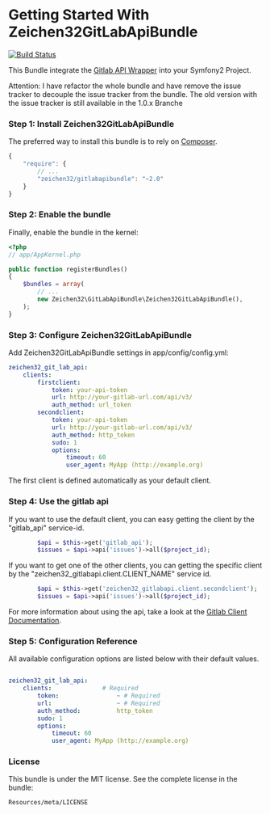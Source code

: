 Getting Started With Zeichen32GitLabApiBundle
=========================================

[![Build Status](https://travis-ci.org/Zeichen32/GitLabApiBundle.svg)](https://travis-ci.org/Zeichen32/GitLabApiBundle)

This Bundle integrate the [Gitlab API Wrapper](https://github.com/m4tthumphrey/php-gitlab-api) into your Symfony2 Project.

Attention:
I have refactor the whole bundle and have remove the issue tracker to decouple the issue tracker from the bundle.
The old version with the issue tracker is still available in the 1.0.x Branche

### Step 1: Install Zeichen32GitLabApiBundle

The preferred way to install this bundle is to rely on [Composer](http://getcomposer.org).

``` js
{
    "require": {
        // ...
        "zeichen32/gitlabapibundle": "~2.0"
    }
}
```

### Step 2: Enable the bundle

Finally, enable the bundle in the kernel:

``` php
<?php
// app/AppKernel.php

public function registerBundles()
{
    $bundles = array(
        // ...
        new Zeichen32\GitLabApiBundle\Zeichen32GitLabApiBundle(),
    );
}
```

### Step 3: Configure Zeichen32GitLabApiBundle

Add Zeichen32GitLabApiBundle settings in app/config/config.yml:


``` yaml
zeichen32_git_lab_api:
    clients:
        firstclient:
            token: your-api-token
            url: http://your-gitlab-url.com/api/v3/
            auth_method: url_token
        secondclient:
            token: your-api-token
            url: http://your-gitlab-url.com/api/v3/
            auth_method: http_token
            sudo: 1
            options:
                timeout: 60
                user_agent: MyApp (http://example.org)
```

The first client is defined automatically as your default client.

### Step 4: Use the gitlab api

If you want to use the default client, you can easy getting the client
by the "gitlab_api" service-id.

``` php
        $api = $this->get('gitlab_api');
        $issues = $api->api('issues')->all($project_id);

```

If you want to get one of the other clients, you can getting the specific client
by the "zeichen32_gitlabapi.client.CLIENT_NAME" service id.

``` php
        $api = $this->get('zeichen32_gitlabapi.client.secondclient');
        $issues = $api->api('issues')->all($project_id);

```

For more information about using the api, take a look at the [Gitlab Client Documentation](https://github.com/m4tthumphrey/php-gitlab-api).

### Step 5: Configuration Reference

All available configuration options are listed below with their default values.

``` yaml

zeichen32_git_lab_api:
    clients:              # Required
        token:                ~ # Required
        url:                  ~ # Required
        auth_method:          http_token
        sudo: 1
        options:
            timeout: 60
            user_agent: MyApp (http://example.org)

```

### License

This bundle is under the MIT license. See the complete license in the bundle:

    Resources/meta/LICENSE
